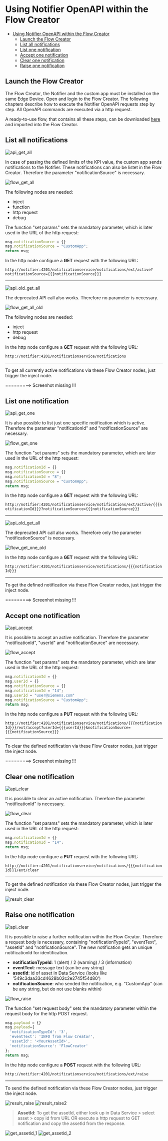 # Using Notifier OpenAPI within the Flow Creator

- [Using Notifier OpenAPI within the Flow Creator](#using-notifier-openapi-within-the-flow-creator)
  - [Launch the Flow Creator](#launch-the-flow-creator)
  - [List all notifications](#list-all-notifications)
  - [List one notification](#list-one-notification)
  - [Accept one notification](#accept-one-notification)
  - [Clear one notification](#clear-one-notification)
  - [Raise one notification](#raise-one-notification)

## Launch the Flow Creator

The Flow Creator, the Notifier and the custom app must be installed on the same Edge Device. Open and login to the Flow Creator. The following chapters describe how to execute the Notifier OpenAPI requests step by step. All OpenAPI commands are executed via a http request.

A ready-to-use flow, that contains all these steps, can be downloaded [here](/src/Flow.json) and imported into the Flow Creator.

## List all notifications

![api_get_all](/docs/graphics/api_get_all.png)

In case of passing the defined limits of the KPI value, the custom app sends notifications to the Notifier. These notifications can also be listet in the Flow Creator. Therefore the parameter "notificationSource" is necessary.

![flow_get_all](/docs/graphics/flow_get_all.png)

The following nodes are needed:

- inject
- function
- http request
- debug

The function "set params" sets the mandatory parameter, which is later used in the URL of the http request:

```javascript
msg.notificationSource = {}
msg.notificationSource = "CustomApp";
return msg;
```

In the http node configure a **GET** request with the following URL:

`http://notifier:4201/notificationservice/notifications/ext/active?notificationSource={{{notificationSource}}}`

---------

![api_old_get_all](/docs/graphics/api_old_get_all.png)

The deprecated API call also works. Therefore no parameter is necessary.

![flow_get_all_old](/docs/graphics/flow_get_all_old.png)

The following nodes are needed:

- inject
- http request
- debug

In the http node configure a **GET** request with the following URL:

`http://notifier:4201/notificationservice/notifications`

---------

To get all currently active notifications via these Flow Creator nodes, just trigger the inject node.

=========> Screenhot missing !!!

## List one notification

![api_get_one](/docs/graphics/api_get_one.png)

It is also possible to list just one specific notification which is active. Therefore the parameter "notificationId" and "notificationSource" are necessary.

![flow_get_one](/docs/graphics/flow_get_one.png)

The function "set params" sets the mandatory parameter, which are later used in the URL of the http request:

```javascript
msg.notificationId = {}
msg.notificationSource = {}
msg.notificationId = "8";
msg.notificationSource = "CustomApp";
return msg;
```

In the http node configure a **GET** request with the following URL:

`http://notifier:4201/notificationservice/notifications/ext/active/{{{notificationId}}}?notificationSource={{{notificationSource}}}`

---------

![api_old_get_all](/docs/graphics/api_old_get_one.png)

The deprecated API call also works. Therefore only the parameter "notificationSource" is necessary.

![flow_get_one_old](/docs/graphics/flow_get_one_old.png)

In the http node configure a **GET** request with the following URL:

`http://notifier:4201/notificationservice/notifications/{{{notificationId}}}`

---------

To get the defined notification via these Flow Creator nodes, just trigger the inject node.

=========> Screenhot missing !!!

## Accept one notification

![api_accept](/docs/graphics/api_accept.png)

It is possible to accept an active notification. Therefore the parameter "notificationId", "userId" and "notificationSource" are necessary.

![flow_accept](/docs/graphics/flow_accept.png)

The function "set params" sets the mandatory parameter, which are later used in the URL of the http request:

```javascript
msg.notificationId = {}
msg.userId = {}
msg.notificationSource = {}
msg.notificationId = "14";
msg.userId = "user@siemens.com"
msg.notificationSource = "CustomApp";
return msg;
```

In the http node configure a **PUT** request with the following URL:

`http://notifier:4201/notificationservice/notifications/{{{notificationId}}}/ext/accept?userId={{{userId}}}&notificationSource={{{notificationSource}}}`

---------

To clear the defined notification via these Flow Creator nodes, just trigger the inject node.

=========> Screenhot missing !!!

## Clear one notification

![api_clear](/docs/graphics/api_clear.png)

It is possible to clear an active notification. Therefore the parameter "notificationId" is necessary.

![flow_clear](/docs/graphics/flow_clear.png)

The function "set params" sets the mandatory parameter, which is later used in the URL of the http request:

```javascript
msg.notificationId = {}
msg.notificationId = "14";
return msg;
```

In the http node configure a **PUT** request with the following URL:

`http://notifier:4201/notificationservice/notifications/{{{notificationId}}}/ext/clear`

---------

To get the defined notification via these Flow Creator nodes, just trigger the inject node.

![result_clear](/docs/graphics/result_clear.png)

## Raise one notification

![api_clear](/docs/graphics/api_raise.png)

It is possible to raise a further notification within the Flow Creator. Therefore a request body is necessary, containing "notificationTypeId", "eventText", "assetId" and "notificationSource". The new notification gets an unique notificationId for identification.

- **notificationTypeId**: 1 (alert) / 2 (warning) / 3 (information)
- **eventText**: message text (can be any string)
- **assetId**: id of asset in Data Service (looks like '549c3daa33cd4628b02c2e2745f54d80')
- **notificationSource**: who sended the notification, e.g. "CustomApp" (can be any string, but do not use blanks within)

![flow_raise](/docs/graphics/flow_raise.png)

The function "set request body" sets the mandatory parameter within the request body for the http POST request.

```javascript
msg.payload = {}
msg.payload={
  'notificationTypeId': '3',
  'eventText': 'INFO from Flow Creator',
  'assetId': '<YourAssetId>',
  'notificationSource': 'FlowCreator'
};
return msg;
```

In the http node configure a **POST** request with the following URL:

`http://notifier:4201/notificationservice/notifications/ext/raise`

---------

To send the defined notification via these Flow Creator nodes, just trigger the inject node.

![result_raise](/docs/graphics/result_raise.png)
![result_raise2](/docs/graphics/result_raise_2.png)

> **AssetId:**
> To get the assetId, either look up in Data Service > select asset > copy id from URL  OR  execute a http request to GET notification and copy the assetId from the response.

![get_assetid_1](/docs/graphics/get_assetid_1.png) ![get_assetid_2](/docs/graphics/get_assetid_2.png)
